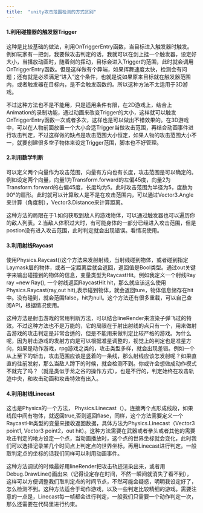 ```yaml
---
title:  "unity攻击范围检测的方式区别"
---
```


#### 1.利用碰撞器的触发器Trigger

  这种是比较基础的做法，利用OnTriggerEntry函数，当目标进入触发器时触发。例如玩家有一把剑，我要做攻击判定的话，我就可以在剑上挂一个触发器，设定好大小，当播放动画时，随着剑的挥动，目标会进入Trigger的范围，此时就会调用OnTriggerEntry函数。但是这样做有个弊端，如果挥舞速度太快，检测会有问题；还有就是必须满足“进入”这个条件，也就是说如果原来目标就在触发器范围内，或者触发器在目标内，是不会触发函数的。所以这种方法不太适用于3D游戏。

  不过这种方法也不是不能用，只是适用条件有限，在2D游戏上，结合上Animation的录制功能，通过动画来改变Trigger的大小，这样就可以触发OnTriggerEntry函数一次或者多次，这样也是可以做出不错效果的。在3D游戏中，可以在人物前面放置一个大小合适Trigger当做攻击范围，再结合动画事件进行攻击判定，不过这样做的缺点是攻击范围大小恒定，如果人物的攻击范围大小不一，就要创建很多空子物体来设定Trigger范围，脚本也不好管理。

#### 2.利用数学判断

  可以定义两个向量作为攻击范围，向量有方向也有长度，攻击范围是可以确定的。例如设定两个向量，向量1为Transform.forward的左偏45度，向量2为Transform.forward的右偏45度，长度均为5。此时攻击范围为半径为5，度数为90°的扇形。此时就可以计算敌人是不是在攻击范围内，可以通过Vector3.Angle来计算（角度制），Vector3.Distance来计算距离。

  这种方法的局限在于1.如何获取到敌人的游戏物体，可以通过触发器也可以遍历你的敌人列表。2.当敌人体积过大时，有可能身体的一部分已经进入攻击范围，但是postion没有进入攻击范围，此时判定就会出现错误。看情况使用。

#### 3.利用射线Raycast

  使用Physics.Raycast()这个方法来发射射线，当射线碰到物体，或者碰到指定Laymask层的物体，或者一定距离后就会返回，返回值是Bool类型。通过out关键字来输出碰撞到的物体的信息，变量类型为RaycastHit。例如我定义一个射线Ray ray =new Ray(), 一个射线返回RaycastHit hit，那么就应该这么使用Physics.Raycast(ray,out hit),表示碰到物体，就会返回ture，物体信息储存在hit中。没有碰到，就会范围false，hit为null。这个方法还有很多重载，可以自己查阅API，根据情况使用。

  这种方法是射击游戏的常用判断方法，可以结合lineRender来渲染子弹飞过的特效。不过这种方法也不是万能的，它的局限在于射出射线的点只有一个，用来做射击游戏的攻击判定是非常合适的，但是不能用来做判定比较严格的游戏。为什么呢，因为射击游戏的发射方向是可以根据准星调整的，视觉上的判定也是准星方向，如果是动作游戏，rpg游戏之类的，攻击类型多样，就会出现差错。例如一个从上至下的斩击，攻击范围应该是竖着的一条线，那么射线应该怎发射呢？如果直直的往前发射，那么当敌人蹲下的时候，就会检测不到。你或许会想做成动作模式不就完了吗？（就是类似于龙之谷的操作方式），也是不行的，判定始终在攻击轨迹中央，和攻击动画和攻击特效有出入。

#### 4.利用射线Linecast 

  这也是Physics的一个方法， Physics.Linecast（）。连接两个点形成线段，如果线段中间有物体，就返回true,否则返回flase，同样，这个方法需要定义一个RaycastHit类型的变量来接收返回数据，具体方法为Physics.Linecast（Vector3 point1, Vector3 point2，out hit）。这种方法需要在武器或者拳头或者其他的需要攻击判定的地方设定一个点，当动画播放时，这个点的世界坐标就会变化，此时我们可以选择记录某几个时间点上判定点的世界坐标，再用Linecast进行判定。一般取判定点的坐标的话我们同样可以利用动画事件。

  这种方法调试的时候最好用lineRender把攻击轨迹渲染出来，或者用Debug.DrawLine()画出来（记得设定存在时间，不然一瞬间就消失了看不到），这样可以方便调整我们取判定点的时间节点，不然可能会疑惑，明明我设定好了，怎么检测不到。这种方法适合于动作游戏，以及一些判定比较精细的游戏。需要注意的一点是，Linecast每一帧都会进行判定，一般我们只需要一个动作判定一次，那么还需要在代码里进行约束。



